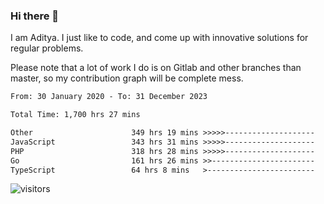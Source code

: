 ### Hi there 👋

I am Aditya. I just like to code, and come up with innovative solutions for regular problems.

Please note that a lot of work I do is on Gitlab and other branches than master, so my contribution graph will be complete mess.

<!--START_SECTION:waka-->

```txt
From: 30 January 2020 - To: 31 December 2023

Total Time: 1,700 hrs 27 mins

Other                      349 hrs 19 mins >>>>>--------------------   20.54 %
JavaScript                 343 hrs 31 mins >>>>>--------------------   20.20 %
PHP                        318 hrs 28 mins >>>>>--------------------   18.73 %
Go                         161 hrs 26 mins >>-----------------------   09.49 %
TypeScript                 64 hrs 8 mins   >------------------------   03.77 %
```

<!--END_SECTION:waka-->

![visitors](https://visitor-badge.glitch.me/badge?page_id=BrainBuzzer.visitor-badge&left_color=green&right_color=red)
